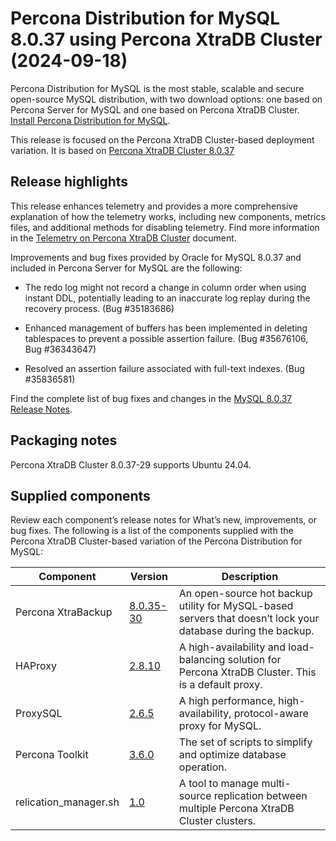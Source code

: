 # Percona Distribution for MySQL 8.0.37 using Percona XtraDB Cluster (2024-09-18)

Percona Distribution for MySQL is the most stable, scalable and secure open-source MySQL distribution, with two download options: one based on Percona Server for MySQL and one based on Percona XtraDB Cluster. [Install Percona Distribution for MySQL](installing.md).

This release is focused on the Percona XtraDB Cluster-based deployment variation. It is based on [Percona XtraDB Cluster 8.0.37](https://docs.percona.com/percona-xtradb-cluster/8.0/release-notes/8.0.37-29.html)

## Release highlights

This release enhances telemetry and provides a more comprehensive explanation of how the telemetry works, including new components, metrics files, and additional methods for disabling telemetry. Find more information in the [Telemetry on Percona XtraDB Cluster](https://docs.percona.com/percona-xtradb-cluster/8.0/telemetry.html) document.

Improvements and bug fixes provided by Oracle for MySQL 8.0.37 and included in Percona Server for MySQL are the following:

* The redo log might not record a change in column order when using instant DDL, potentially leading to an inaccurate log replay during the recovery process. (Bug #35183686)

* Enhanced management of buffers has been implemented in deleting tablespaces to prevent a possible assertion failure. (Bug #35676106, Bug #36343647)

* Resolved an assertion failure associated with full-text indexes. (Bug #35836581)

Find the complete list of bug fixes and changes in the [MySQL 8.0.37 Release Notes](https://dev.mysql.com/doc/relnotes/mysql/8.0/en/news-8-0-37.html).

## Packaging notes

Percona XtraDB Cluster 8.0.37-29 supports Ubuntu 24.04.

## Supplied components

Review each component’s release notes for What’s new, improvements, or bug fixes. The following is a list of the components supplied with the Percona XtraDB Cluster-based variation of the Percona Distribution for MySQL:

| Component               | Version   | Description                                |
| ----------------------- | --------- | -------------------------------------------|
| Percona XtraBackup      | [8.0.35-30](https://docs.percona.com/percona-xtrabackup/8.0/release-notes/8.0/8.0.35-30.0.html)| An open-source hot backup utility for MySQL-based servers that doesn’t lock your database during the backup.|
| HAProxy                 | [2.8.10](https://git.haproxy.org/?p=haproxy-2.8.git;a=commit;h=f28885f42e7e36215e2005cf57fae6ac118e18b9) | A high-availability and load-balancing solution for Percona XtraDB Cluster. This is a default proxy.|
| ProxySQL                | [2.6.5](https://docs.percona.com/proxysql/2.6.5.html)| A high performance, high-availability, protocol-aware proxy for MySQL.          |
| Percona Toolkit         | [3.6.0](https://docs.percona.com/percona-toolkit/release_notes.html#v3-6-0-released-2024-06-12)     | The set of scripts to simplify and optimize database operation. |
| relication_manager.sh   | [1.0](./replication-manager/replication-manager-for-pxc.md)  | A tool to manage multi-source replication between multiple Percona XtraDB Cluster clusters. |

